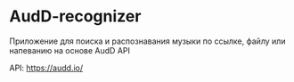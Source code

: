 # AudD-recognizer

Приложение для поиска и распознавания музыки по ссылке, файлу или напеванию на основе AudD API

API: https://audd.io/
